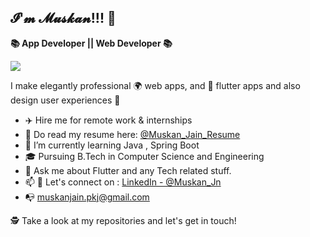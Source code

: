 
## 𝓘'𝓶 𝓜𝓾𝓼𝓴𝓪𝓷!!! 👋

**📚 App Developer || Web Developer 📚** 

<img src="http://github-readme-stats.vercel.app/api?username=Mus2413&show_icons=true&title_color=ffffff&icon_color=bb2acf&text_color=daf7dc&bg_color=151515">

I make elegantly professional 🌍 web apps, and 📱 flutter apps  and also design user experiences 🎨

- ✈️ Hire me for remote work & internships
- 💼 Do read my resume here: [@Muskan_Jain_Resume](https://drive.google.com/file/d/1dyAKboa8Fjm_mmiISoJeBh0CVTA33P8v/view?usp=sharing)
- 🌱 I’m currently learning Java , Spring Boot
- 🎓 Pursuing B.Tech in Computer Science and Engineering
- 💬 Ask me about Flutter and any Tech related stuff.
- 📫 🎉 Let's connect on : [LinkedIn - @Muskan_Jn](https://www.linkedin.com/in/muskan-jain-116a441a6/)
- 📭 muskanjain.pkj@gmail.com

🕵 Take a look at my repositories and let's get in touch!
